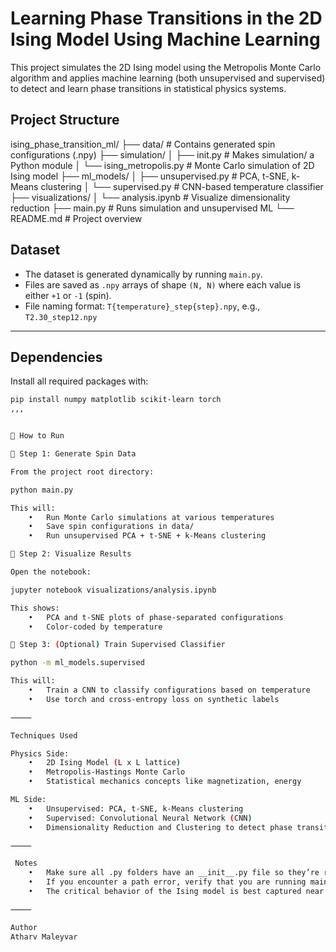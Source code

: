 # Learning Phase Transitions in the 2D Ising Model Using Machine Learning

This project simulates the 2D Ising model using the Metropolis Monte Carlo algorithm and applies machine learning (both unsupervised and supervised) to detect and learn phase transitions in statistical physics systems.

## Project Structure

ising_phase_transition_ml/
├── data/                        # Contains generated spin configurations (.npy)
├── simulation/
│   ├── init.py              # Makes simulation/ a Python module
│   └── ising_metropolis.py      # Monte Carlo simulation of 2D Ising model
├── ml_models/
│   ├── unsupervised.py          # PCA, t-SNE, k-Means clustering
│   └── supervised.py            # CNN-based temperature classifier
├── visualizations/
│   └── analysis.ipynb           # Visualize dimensionality reduction
├── main.py                      # Runs simulation and unsupervised ML
└── README.md                    # Project overview



## Dataset

- The dataset is generated dynamically by running `main.py`.
- Files are saved as `.npy` arrays of shape `(N, N)` where each value is either `+1` or `-1` (spin).
- File naming format: `T{temperature}_step{step}.npy`, e.g., `T2.30_step12.npy`

---

## Dependencies

Install all required packages with:

```bash
pip install numpy matplotlib scikit-learn torch
,,,


🚀 How to Run

🔹 Step 1: Generate Spin Data

From the project root directory:

python main.py

This will:
	•	Run Monte Carlo simulations at various temperatures
	•	Save spin configurations in data/
	•	Run unsupervised PCA + t-SNE + k-Means clustering

🔹 Step 2: Visualize Results

Open the notebook:

jupyter notebook visualizations/analysis.ipynb

This shows:
	•	PCA and t-SNE plots of phase-separated configurations
	•	Color-coded by temperature

🔹 Step 3: (Optional) Train Supervised Classifier

python -m ml_models.supervised

This will:
	•	Train a CNN to classify configurations based on temperature
	•	Use torch and cross-entropy loss on synthetic labels

⸻

Techniques Used

Physics Side:
	•	2D Ising Model (L x L lattice)
	•	Metropolis-Hastings Monte Carlo
	•	Statistical mechanics concepts like magnetization, energy

ML Side:
	•	Unsupervised: PCA, t-SNE, k-Means clustering
	•	Supervised: Convolutional Neural Network (CNN)
	•	Dimensionality Reduction and Clustering to detect phase transition around critical temperature (~2.27)

⸻

 Notes
	•	Make sure all .py folders have an __init__.py file so they’re recognized as modules.
	•	If you encounter a path error, verify that you are running main.py from the root of the project.
	•	The critical behavior of the Ising model is best captured near T ≈ 2.27 (in units of J/kB).

⸻

Author
Atharv Maleyvar
